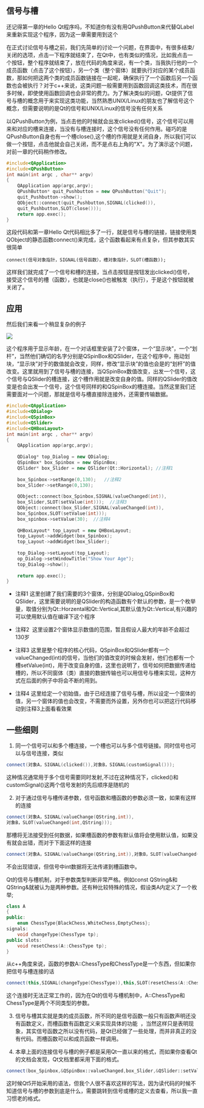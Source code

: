 ## 信号与槽

还记得第一章的Hello Qt程序吗，不知道你有没有用QPushButton来代替QLabel来重新实现这个程序，因为这一章需要用到这个

在正式讨论信号与槽之前，我们先简单的讨论一个问题，在界面中，有很多结束/关闭的选项，点击一下程序就结束了，在Qt中，也有类似的情况，比如我点击一个按钮，整个程序就结束了，放在代码的角度来说，有一个类，当我执行他的一个成员函数（点击了这个按钮），另一个类（整个窗体）就要执行对应的某个成员函数，那如何把这两个类的成员函数链接在一起呢，确保执行了一个函数后另一个函数也会被执行？对于c++来说，这类问题一般需要用到函数回调这类技术，而在很多时候，即使使用函数回调也会非常的费力。为了解决类似的问题，Qt提供了信号与槽的概念用于来实现这类功能，当然熟悉UNIX/Linux的朋友也了解信号这个概念，但需要说明的是Qt的信号和UNIX/Linux的信号没有任何关系

以QPushButton为例，当点击他的时候就会出发clicked()信号，这个信号可以用来和对应的槽来连接，当没有与槽连接时，这个信号没有任何作用。碰巧的是QPushButton自身也有一个槽close(),这个槽的作用就是关闭自身，所以我们可以做一个按钮，点击他就会自己关闭，而不是点右上角的"X"。为了演示这个问题，对前一章的代码稍作修改。
```c++
#include<QApplication>
#include<QPushButton>
int main(int argc , char** argv)
{
    QApplication app(argc,argv);
    QPushButton* quit_Pushbutton = new QPushButton("Quit");
    quit_Pushbutton->show();
    QObject::connect(quit_Pushbutton,SIGNAL(clicked()),
    quit_Pushbutton,SLOT(close()));
    return app.exec();
}
```
这段代码和第一章Hello Qt代码相比多了一行，就是信号与槽的链接，链接使用类QObject的静态函数connect()来完成，这个函数看起来有点复杂，但其参数其实很简单
```
connect(信号对象指针，SIGNAL(信号函数），槽对象指针，SLOT(槽函数));
```
这样我们就完成了一个信号和槽的连接，当点击按钮是按钮发出clicked()信号，接受这个信号的槽（函数），也就是close()也被触发（执行），于是这个按钮就被关闭了。

## 应用

然后我们来看一个稍显复杂的例子

![](https://jxf2008-1302581379.cos.ap-nanjing.myqcloud.com/QtNotes/4-1.png)

这个程序用于显示年龄，在一个对话框里安装了2个窗体，一个“显示块”，一个“划杆”，当然他们确切的名字分别是QSpinBox和QSlider，在这个程序中，拖动划块，“显示块”对于的数值就会改变，同样，修改“显示块”的值也会是的“划杆”的值改变。这里就用到了信号与槽的连接，当QSpinBox数值改变，出发一个信号，这个信号与QSlider的槽连接，这个槽作用就是改变自身的值。同样的QSlider的值改变是也会出发一个信号，这个信号同样的和QSpinBox的槽连接。当然这里我们还需要面对一个问题，那就是信号与槽直接除连接外，还需要传输数据。
```c++
#include<QApplication>
#include<QDialog>
#include<QSpinBox>
#include<QSlider>
#include<QHBoxLayout>
int main(int argc , char** argv)
{
    QApplication app(argc,argv);
 
    QDialog* top_Dialog = new QDialog;
    QSpinBox* box_Spinbox = new QSpinBox;
    QSlider* box_Slider = new QSlider(Qt::Horizontal); //注释1
 
    box_Spinbox->setRange(0,130);   //注释2
    box_Slider->setRange(0,130);
 
    QObject::connect(box_Spinbox,SIGNAL(valueChanged(int)),
    box_Slider,SLOT(setValue(int)));  //注释3
    QObject::connect(box_Slider,SIGNAL(valueChanged(int)),
    box_Spinbox,SLOT(setValue(int)));
    box_spinbox->setValue(30);  //注释4
 
    QHBoxLayout* top_Layout = new QHBoxLayout;
    top_Layout->addWidget(box_Spinbox);
    top_Layout->addWidget(box_Slider);
 
    top_Dialog->setLayout(top_Layout);
    op_Dialog->setWindowTitle("Show Your Age");
    top_Dialog->show();
 
    return app.exec();
}
```
+ 注释1 这里创建了我们需要的3个窗体，分别是QDialog,QSpinBox和QSlider，这里需要说明的是QSlider的构造函数有个默认的参数，是一个枚举量，取值分别为Qt::Horzental和Qt::Vertical,其默认值为Qt::Vertical,有兴趣的可以使用默认值在编译下这个程序

+ 注释2  这里设置2个窗体显示数值的范围，暂且假设人最大的年龄不会超过130岁

+ 注释3 这里是整个程序的核心代码，QSpinBox和QSlider都有一个valueChanged(int)的信号，当他们的值改变的时候会发射，他们也都有一个槽setValue(int)，用于改变自身的值，这里也说明了，信号如何把数据传递给槽的，所以不同窗体（类）直接的数据传输也可以用信号与槽来实现，这种方式在后面的例子中将会不断的用到。

+ 注释4 这里给定一个初始值，由于已经连接了信号与槽，所以设定一个窗体的值，另一个窗体的值也会改变，不需要而外设置，另外你也可以把这行代码移动到注释3上面看看效果

## 一些细则

1. 同一个信号可以和多个槽连接，一个槽也可以与多个信号链接。同时信号也可以与信号连接，类似
```c++
connect(对象A，SIGNAL(clicked()),对象B，SIGNAL(customSignal()));
```
这种情况通常用于多个信号需要同时发射,不过在这种情况下，clicked()和customSignal()这两个信号发射的先后顺序是随机的

2. 对于通过信号与槽传递参数，信号函数和槽函数的参数必须一致，如果有这样的连接
```c++
connect(对象A，SIGNAL(valueChange(QString,int)),
对象B，SLOT(valueChanged(int,QString)));
```
那槽将无法接受到任何数据，如果槽函数的参数有默认值将会使用默认值，如果没有就会出错，而对于下面这样的连接
```c++
connect(对象A，SIGNAL(valueChange(QString,int)),对象B，SLOT(valueChanged(QString)));
```
不会出现错误，但信号中int数据将无法传递到槽函数中。

Qt的信号与槽机制，对于参数类型判断非常严格。例如const QString&和QString&就被认为是两种参数。还有种比较特殊的情况，假设类A内定义了一个枚举;
```c++
class A
{
public:
    enum ChessType{BlackChess,WhiteChess,EmptyChess};
signals:
    void changeType(ChessType tp);
public slots:
    void resetChess(A::ChessType tp);
}
```
从c++角度来说，函数的参数A::ChessType和ChessType是一个东西，但如果你把信号与槽连接的话
```c++
connect(this,SIGNAL(changeType(ChessType)),this,SLOT(resetChess(A::ChessType)));
```
这个连接时无法正常工作的，因为在Qt的信号与槽机制中，A::ChessType和ChessType是两个不同类型的参数。

3. 信号与槽其实就是类的成员函数，所不同的是信号函数一般只有函数声明还没有函数定义，而槽函数有函数定义来实现具体的功能  ，当然这样只是表明现象，其实信号函数之所以没有代码，是Qt已经做了一些处理，而并非真正的没有代码。而槽函数可以和成员函数一样调用。

4. 本章上面的连接信号与槽的例子都是采用Qt一直以来的格式，而如果你查看Qt的文档会发现，Qt文档里都采用下面的格式。
```c++
connect(box_Spinbox,&QSpinBox::valueChanged,box_Slider,&QSlider::setValue);
```
这时候Qt5开始采用的语法，但我个人很不喜欢这样的写法，因为读代码的时候不知道信号与槽的参数到底是什么，需要跳转到信号或槽的定义去查看，所以我一直习惯老的格式。



